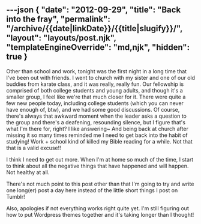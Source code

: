 ---json
{
	"date": "2012-09-29",
	"title": "Back into the fray",
	"permalink": "/archive/{{date|linkDate}}/{{title|slugify}}/",
	"layout": "layouts/post.njk",
	"templateEngineOverride": "md,njk",
	"hidden": true
}
---

Other than school and work, tonight was the first night in a long time that I've been out with friends. I went to church with my sister and one of our old buddies from karate class, and it was really, really fun. Our fellowship is comprised of both college students and young adults, and though it's a smaller group, I feel like we're that much closer for it. There were quite a few new people today, including college students (which you can never have enough of, btw), and we had some good discussions. Of course, there's always that awkward moment when the leader asks a question to the group and there's a deafening, resounding silence, but I figure that's what I'm there for, right? I like answering~ And being back at church after missing it so many times reminded me I need to get back into the habit of studying! Work + school kind of killed my Bible reading for a while. Not that that is a valid excuse!!

<!--more-->

I think I need to get out more. When I'm at home so much of the time, I start to think about all the negative things that have happened and will happen. Not healthy at all.

There's not much point to this post other than that I'm going to try and write one long(er) post a day here instead of the little short things I post on Tumblr!

Also, apologies if not everything works right quite yet. I'm still figuring out how to put Wordpress themes together and it's taking longer than I thought!